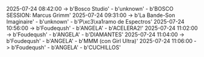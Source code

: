 2025-07-24 08:42:00 -> b'Bosco Studio' - b'unknown' - b'BOSCO SESSION: Marcus Grimm'
2025-07-24 09:31:00 -> b'La Bande-Son Imaginaire' - b'unknown' - b'P\xc3\xa1ramo de Espectros'
2025-07-24 10:56:00 -> b'Foudeqush' - b'ANGELA' - b'ACELERA2!'
2025-07-24 11:02:00 -> b'Foudeqush' - b'ANGELA' - b'DIAMANTES'
2025-07-24 11:04:00 -> b'Foudeqush' - b'ANGELA' - b'MMM (con Girl Ultra)'
2025-07-24 11:06:00 -> b'Foudeqush' - b'ANGELA' - b'CUCHILLOS'

